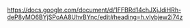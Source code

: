 https://docs.google.com/document/d/1FFBRd14chJXjJdiHRh-deP8yMO6BYjSPoAA8UhvBYnc/edit#heading=h.vlybjew2i74z

